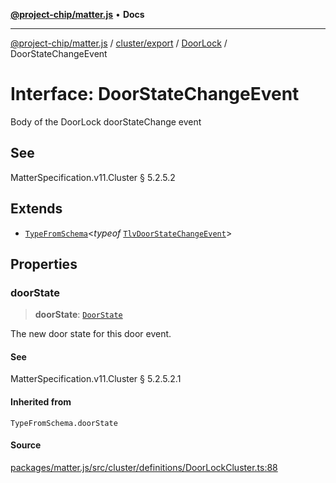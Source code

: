 [**@project-chip/matter.js**](../../../../../README.md) • **Docs**

***

[@project-chip/matter.js](../../../../../modules.md) / [cluster/export](../../../README.md) / [DoorLock](../README.md) / DoorStateChangeEvent

# Interface: DoorStateChangeEvent

Body of the DoorLock doorStateChange event

## See

MatterSpecification.v11.Cluster § 5.2.5.2

## Extends

- [`TypeFromSchema`](../../../../../tlv/export/README.md#typefromschemas)\<*typeof* [`TlvDoorStateChangeEvent`](../README.md#tlvdoorstatechangeevent)\>

## Properties

### doorState

> **doorState**: [`DoorState`](../enumerations/DoorState.md)

The new door state for this door event.

#### See

MatterSpecification.v11.Cluster § 5.2.5.2.1

#### Inherited from

`TypeFromSchema.doorState`

#### Source

[packages/matter.js/src/cluster/definitions/DoorLockCluster.ts:88](https://github.com/project-chip/matter.js/blob/7a8cbb56b87d4ccf34bec5a9a95ab40a1711324f/packages/matter.js/src/cluster/definitions/DoorLockCluster.ts#L88)
